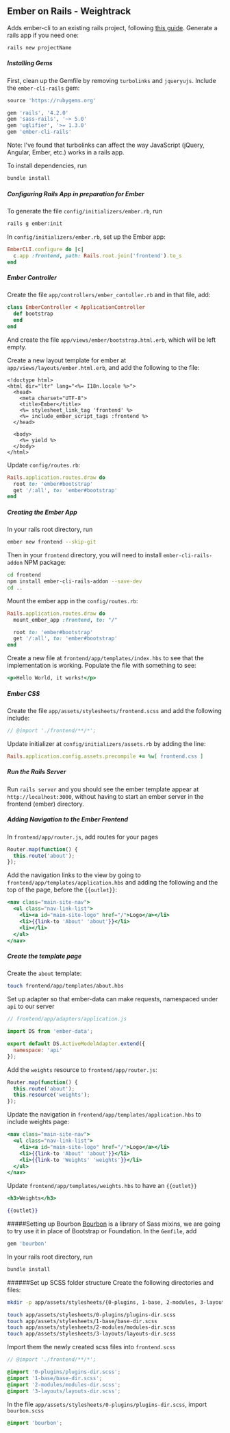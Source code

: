 ## Ember on Rails - Weightrack
Adds ember-cli to an existing rails project, following [this guide](http://nandovieira.com/setting-up-emberjs-with-rails-ember-cli-edition). Generate a rails app if you need one:
```zsh
rails new projectName 
```

##### Installing Gems
First, clean up the Gemfile by removing `turbolinks` and `jqueryujs`. Include the `ember-cli-rails` gem:
```ruby
source 'https://rubygems.org'

gem 'rails', '4.2.0'
gem 'sass-rails', '~> 5.0'
gem 'uglifier', '>= 1.3.0'
gem 'ember-cli-rails'
```
Note: I've found that turbolinks can affect the way JavaScript (jQuery, Angular, Ember, etc.) works in a rails app.

To install dependencies, run
```zsh
bundle install
```

##### Configuring Rails App in preparation for Ember

To generate the file `config/initializers/ember.rb`, run
```zsh
rails g ember:init
```

In `config/initializers/ember.rb`, set up the Ember app:
```ruby
EmberCLI.configure do |c|
  c.app :frontend, path: Rails.root.join('frontend').to_s
end
```

##### Ember Controller
Create the file `app/controllers/ember_contoller.rb` and in that file, add:
```ruby
class EmberController < ApplicationController
  def bootstrap
  end
end
```

And create the file `app/views/ember/bootstrap.html.erb`, which will be left empty.

Create a new layout template for ember at `app/views/layouts/ember.html.erb`, and add the following to the file:
```erb
<!doctype html>
<html dir="ltr" lang="<%= I18n.locale %>">
  <head>
    <meta charset="UTF-8">
    <title>Ember</title>
    <%= stylesheet_link_tag 'frontend' %>
    <%= include_ember_script_tags :frontend %>
  </head>

  <body>
    <%= yield %>
  </body>
</html>
```

Update `config/routes.rb`:
```ruby
Rails.application.routes.draw do
  root to: 'ember#bootstrap'
  get '/:all', to: 'ember#bootstrap'
end
```

##### Creating the Ember App
In your rails root directory, run
```zsh
ember new frontend --skip-git
```

Then in your `frontend` directory, you will need to install `ember-cli-rails-addon` NPM package:
```zsh
cd frontend
npm install ember-cli-rails-addon --save-dev
cd ..
```

Mount the ember app in the `config/routes.rb`:
```ruby
Rails.application.routes.draw do
  mount_ember_app :frontend, to: "/"

  root to: 'ember#bootstrap'
  get '/:all', to: 'ember#bootstrap'
end
```
Create a new file at `frontend/app/templates/index.hbs` to see that the implementation is working. Populate the file with something to see:
```hbs
<p>Hello World, it works!</p>
```

##### Ember CSS
Create the file `app/assets/stylesheets/frontend.scss` and add the following include:
```scss
// @import './frontend/**/*';
```

Update initializer at `config/initializers/assets.rb` by adding the line:
```ruby
Rails.application.config.assets.precompile += %w[ frontend.css ]
```

##### Run the Rails Server
Run `rails server` and you should see the ember template appear at `http://localhost:3000`, without having to start an ember server in the frontend (ember) directory.

##### Adding Navigation to the Ember Frontend
In `frontend/app/router.js`, add routes for your pages
```javascript
Router.map(function() {
  this.route('about');
});
```

Add the navigation links to the view by going to `frontend/app/templates/application.hbs` and adding the following and the top of the page, before the `{{outlet}}`:
```hbs
<nav class="main-site-nav">
  <ul class="nav-link-list">
    <li><a id="main-site-logo" href="/">Logo</a></li>
    <li>{{link-to 'About' 'about'}}</li>
    <li></li>
  </ul>
</nav>
```

##### Create the template page
Create the `about` template:
```zsh
touch frontend/app/templates/about.hbs
```

Set up adapter so that ember-data can make requests, namespaced under `api` to our server
```javascript
// frontend/app/adapters/application.js

import DS from 'ember-data';

export default DS.ActiveModelAdapter.extend({
  namespace: 'api'
});
```

Add the `weights` resource to `frontend/app/router.js`:
```javascript
Router.map(function() {
  this.route('about');
  this.resource('weights');
});
```

Update the navigation in `frontend/app/templates/application.hbs` to include weights page:
```hbs
<nav class="main-site-nav">
  <ul class="nav-link-list">
    <li><a id="main-site-logo" href="/">Logo</a></li>
    <li>{{link-to 'About' 'about'}}</li>
    <li>{{link-to 'Weights' 'weights'}}</li>
  </ul>
</nav>
```

Update `frontend/app/templates/weights.hbs` to have an `{{outlet}}`
```hbs
<h3>Weights</h3>

{{outlet}}
```

#####Setting up Bourbon
[Bourbon](http://bourbon.io/) is a library of Sass mixins, we are going to try use it in place of Bootstrap or Foundation.
In the `Gemfile`, add
```ruby
gem 'bourbon'
```

In your rails root directory, run
```zsh
bundle install
```

######Set up SCSS folder structure
Create the following directories and files:
```zsh
mkdir -p app/assets/stylesheets/{0-plugins, 1-base, 2-modules, 3-layouts}

touch app/assets/stylesheets/0-plugins/plugins-dir.scss
touch app/assets/stylesheets/1-base/base-dir.scss
touch app/assets/stylesheets/2-modules/modules-dir.scss
touch app/assets/stylesheets/3-layouts/layouts-dir.scss
```
Import them the newly created scss files into `frontend.scss`
```scss
// @import './frontend/**/*';

@import '0-plugins/plugins-dir.scss';
@import '1-base/base-dir.scss';
@import '2-modules/modules-dir.scss';
@import '3-layouts/layouts-dir.scss';
```

In the file `app/assets/stylesheets/0-plugins/plugins-dir.scss`, import `bourbon.scss`
```scss
@import 'bourbon';
```

